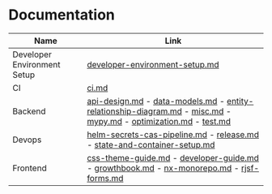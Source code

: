 # Documentation

| Name                        | Link                                                                                                                                                                                                                                                                                                           |
| --------------------------- | -------------------------------------------------------------------------------------------------------------------------------------------------------------------------------------------------------------------------------------------------------------------------------------------------------------- |
| Developer Environment Setup | [developer-environment-setup.md](./developer-environment-setup.md)                                                                                                                                                                                                                                             |
| CI                          | [ci.md](./ci.md)                                                                                                                                                                                                                                                                                               |
| Backend                     | [api-design.md](./backend/api-design.md) - [data-models.md](./backend/data-models.md) - [entity-relationship-diagram.md](./backend/entity-relationship-diagram.md) - [misc.md](./backend/misc.md) - [mypy.md](./backend/mypy.md) - [optimization.md](./backend/optimization.md) - [test.md](./backend/test.md) |
| Devops                      | [helm-secrets-cas-pipeline.md](./devops/helm-secrets-cas-pipeline.md) - [release.md](./devops/release.md) - [state-and-container-setup.md](./devops/state-and-container-setup.md)                                                                                                                              |
| Frontend                    | [css-theme-guide.md](./frontend/css-theme-guide.md) - [developer-guide.md](./frontend/developer-guide.md) - [growthbook.md](./frontend/growthbook.md) - [nx-monorepo.md](./frontend/nx-monorepo.md) - [rjsf-forms.md](./frontend/rjsf-forms.md)                                                                |
